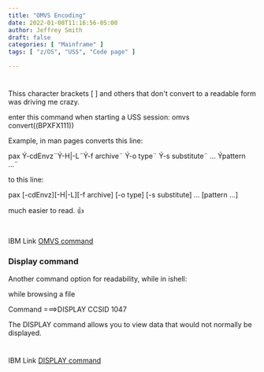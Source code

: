```yaml
---
title: "OMVS Encoding"
date: 2022-01-08T11:16:56-05:00
author: Jeffrey Smith
draft: false
categories: [ "Mainframe" ]
tags: [ "z/OS", "USS", "Code page" ]

---
```

#  
#  
Thiss character brackets [ ] and others that don't convert to a readable form was driving me crazy.

enter this command when starting a USS session: omvs convert((BPXFX111))

Example, in man pages converts this line:

pax Ý-cdEnvz¨Ý-H|-L¨Ý-f archive¨ Ý-o type¨ Ý-s substitute¨ ... Ýpattern ...¨

to this line:

pax [-cdEnvz][-H|-L][-f archive] [-o type] [-s substitute] ... [pattern ...]

much easier to read. :thumbsup:

#  
#  
IBM Link [OMVS command](https://www.ibm.com/docs/en/zos/2.3.0?topic=locales-using-convert-option-omvs-command) 


### Display command

Another command option for readability, while in ishell:

while browsing a file

Command ===>DISPLAY CCSID 1047

The DISPLAY command allows you to view data that would not normally be displayed.

#  
#  
IBM Link [DISPLAY command](https://www.ibm.com/docs/en/zos/2.1.0?topic=commands-display-control-display)


